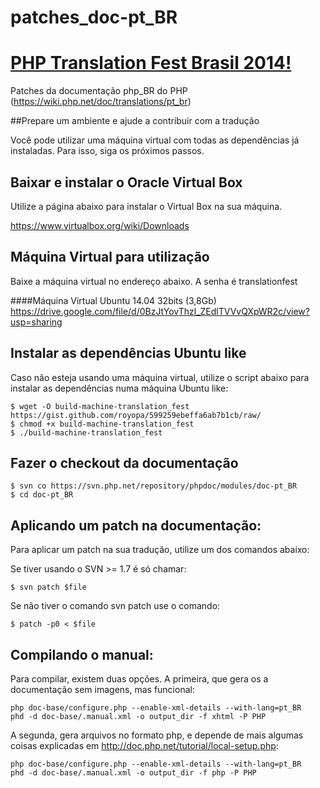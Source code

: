 patches_doc-pt_BR
=================

[PHP Translation Fest Brasil 2014!](https://phptranslationfestbrasil.github.io/)
==================================

Patches da documentação php_BR do PHP (https://wiki.php.net/doc/translations/pt_br)

##Prepare um ambiente e ajude a contribuir com a tradução

Você pode utilizar uma máquina virtual com todas as dependências já instaladas. 
Para isso, siga os próximos passos.

Baixar e instalar o Oracle Virtual Box
--------------------------------------
Utilize a página abaixo para instalar o Virtual Box na sua máquina.

https://www.virtualbox.org/wiki/Downloads

Máquina Virtual para utilização
-------------------------------
Baixe a máquina virtual no endereço abaixo. A senha é translationfest

####Máquina Virtual Ubuntu 14.04 32bits (3,8Gb)
https://drive.google.com/file/d/0BzJtYovThzl_ZEdlTVVvQXpWR2c/view?usp=sharing

Instalar as dependências Ubuntu like
------------------------------------
Caso não esteja usando uma máquina virtual, utilize o script abaixo para instalar as dependências numa máquina Ubuntu like:

    $ wget -O build-machine-translation_fest https://gist.github.com/royopa/599259ebeffa6ab7b1cb/raw/
    $ chmod +x build-machine-translation_fest
    $ ./build-machine-translation_fest

Fazer o checkout da documentação
--------------------------------

    $ svn co https://svn.php.net/repository/phpdoc/modules/doc-pt_BR
    $ cd doc-pt_BR

Aplicando um patch na documentação:
----------------------------------
Para aplicar um patch na sua tradução, utilize um dos comandos abaixo:

Se tiver usando o SVN >= 1.7 é só chamar:

    $ svn patch $file

Se não tiver o comando svn patch use o comando:

    $ patch -p0 < $file

Compilando o manual:
-------------------

Para compilar, existem duas opções. A primeira, que gera os a documentação sem imagens, mas funcional:

```
php doc-base/configure.php --enable-xml-details --with-lang=pt_BR
phd -d doc-base/.manual.xml -o output_dir -f xhtml -P PHP
```

A segunda, gera arquivos no formato php, e depende de mais algumas coisas explicadas em http://doc.php.net/tutorial/local-setup.php:

```
php doc-base/configure.php --enable-xml-details --with-lang=pt_BR
phd -d doc-base/.manual.xml -o output_dir -f php -P PHP
```
